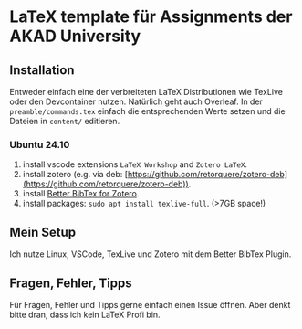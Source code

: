 # LaTeX template für Assignments der AKAD University

## Installation

Entweder einfach eine der verbreiteten LaTeX Distributionen wie TexLive oder den Devcontainer nutzen. Natürlich geht auch Overleaf. In der `preamble/commands.tex` einfach die entsprechenden Werte setzen und die Dateien in `content/` editieren.

### Ubuntu 24.10

1. install vscode extensions `LaTeX Workshop` and `Zotero LaTeX`.
1. install zotero (e.g. via deb: [https://github.com/retorquere/zotero-deb](https://github.com/retorquere/zotero-deb)).
1. install [Better BibTex for Zotero](https://retorque.re/zotero-better-bibtex/).
1. install packages: `sudo apt install texlive-full`. (>7GB space!)

## Mein Setup

Ich nutze Linux, VSCode, TexLive und Zotero mit dem Better BibTex Plugin.

## Fragen, Fehler, Tipps

Für Fragen, Fehler und Tipps gerne einfach einen Issue öffnen. Aber denkt bitte dran, dass ich kein LaTeX Profi bin.
